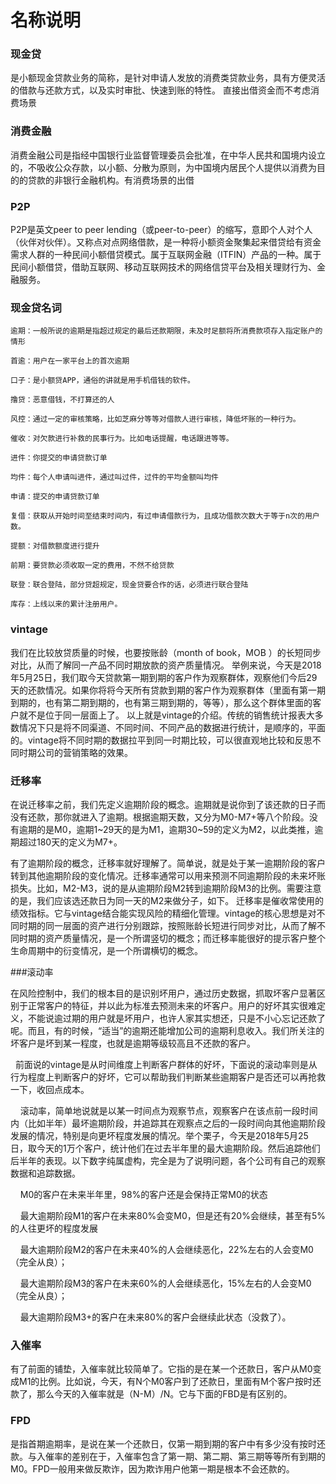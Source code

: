# 名称说明

### 现金贷
是小额现金贷款业务的简称，是针对申请人发放的消费类贷款业务，具有方便灵活的借款与还款方式，以及实时审批、快速到账的特性。 直接出借资金而不考虑消费场景

### 消费金融
消费金融公司是指经中国银行业监督管理委员会批准，在中华人民共和国境内设立的，不吸收公众存款，以小额、分散为原则，为中国境内居民个人提供以消费为目的的贷款的非银行金融机构。有消费场景的出借

### P2P
P2P是英文peer to peer lending（或peer-to-peer）的缩写，意即个人对个人（伙伴对伙伴）。又称点对点网络借款，是一种将小额资金聚集起来借贷给有资金需求人群的一种民间小额借贷模式。属于互联网金融（ITFIN）产品的一种。属于民间小额借贷，借助互联网、移动互联网技术的网络信贷平台及相关理财行为、金融服务。

### 现金贷名词
    逾期：一般所说的逾期是指超过规定的最后还款期限，未及时足额将所消费款项存入指定账户的情形

    首逾：用户在一家平台上的首次逾期
    
    口子：是小额贷APP，通俗的讲就是用手机借钱的软件。
    
    撸贷：恶意借钱，不打算还的人
    
    风控：通过一定的审核策略，比如芝麻分等等对借款人进行审核，降低坏账的一种行为。
    
    催收：对欠款进行补救的民事行为。比如电话提醒，电话跟进等等。
    
    进件：你提交的申请贷款订单
    
    均件：每个人申请叫进件，通过叫过件，过件的平均金额叫均件
    
    申请：提交的申请贷款订单
    
    复借：获取从开始时间至结束时间内，有过申请借款行为，且成功借款次数大于等于n次的用户数。
    
    提额：对借款额度进行提升
    
    前期：要贷款必须收取一定的费用，不然不给贷款
    
    联登：联合登陆，部分贷超规定，现金贷要合作的话，必须进行联合登陆
    
    库存：上线以来的累计注册用户。
    
### vintage
我们在比较放贷质量的时候，也要按账龄（month of book，MOB  ）的长短同步对比，从而了解同一产品不同时期放款的资产质量情况。
举例来说，今天是2018年5月25日，我们取今天贷款第一期到期的客户作为观察群体，观察他们今后29天的还款情况。如果你将将今天所有贷款到期的客户作为观察群体（里面有第一期到期的，也有第二期到期的，也有第三期到期的，等等），那么这个群体里面的客户就不是位于同一层面上了。
以上就是vintage的介绍。传统的销售统计报表大多数情况下只是将不同渠道、不同时间、不同产品的数据进行统计，是顺序的，平面的。vintage将不同时期的数据拉平到同一时期比较，可以很直观地比较和反思不同时期公司的营销策略的效果。

### 迁移率
  在说迁移率之前，我们先定义逾期阶段的概念。逾期就是说你到了该还款的日子而没有还款，那你就进入了逾期。根据逾期天数，又分为M0-M7+等八个阶段。没有逾期的是M0，逾期1~29天的是为M1，逾期30~59的定义为M2，以此类推，逾期超过180天的定义为M7+。
  
  有了逾期阶段的概念，迁移率就好理解了。简单说，就是处于某一逾期阶段的客户转到其他逾期阶段的变化情况。迁移率通常可以用来预测不同逾期阶段的未来坏账损失。比如，M2-M3，说的是从逾期阶段M2转到逾期阶段M3的比例。需要注意的是，我们应该选还款日为同一天的M2来做分子，如下。
  迁移率是催收常使用的绩效指标。它与vintage结合能实现风险的精细化管理。vintage的核心思想是对不同时期的同一层面的资产进行分别跟踪，按照账龄长短进行同步对比，从而了解不同时期的资产质量情况，是一个所谓竖切的概念；而迁移率能很好的提示客户整个生命周期中的衍变情况，是一个所谓横切的概念。
  
###滚动率

在风险控制中，我们的根本目的是识别坏用户，通过历史数据，抓取坏客户显著区别于正常客户的特征，并以此为标准去预测未来的坏客户。用户的好坏其实很难定义，不能说逾过期的用户就是坏用户，也许人家其实想还，只是不小心忘记还款了呢。而且，有的时候，“适当”的逾期还能增加公司的逾期利息收入。我们所关注的坏客户是坏到某一程度，也就是逾期等级较高且不还款的客户。

  前面说的vintage是从时间维度上判断客户群体的好坏，下面说的滚动率则是从行为程度上判断客户的好坏，它可以帮助我们判断某些逾期客户是否还可以再抢救一下，收回点成本。

    滚动率，简单地说就是以某一时间点为观察节点，观察客户在该点前一段时间内（比如半年）最坏逾期阶段，并追踪其在观察点之后的一段时间向其他逾期阶段发展的情况，特别是向更坏程度发展的情况。举个栗子，今天是2018年5月25日，取今天的1万个客户，统计他们在过去半年里的最大逾期阶段。然后追踪他们后半年的表现。以下数字纯属虚构，完全是为了说明问题，各个公司有自己的观察数据和追踪数据。

    M0的客户在未来半年里，98%的客户还是会保持正常M0的状态

    最大逾期阶段M1的客户在未来80%会变M0，但是还有20%会继续，甚至有5%的人往更坏的程度发展

    最大逾期阶段M2的客户在未来40%的人会继续恶化，22%左右的人会变M0（完全从良）；

    最大逾期阶段M3的客户在未来60%的人会继续恶化，15%左右的人会变M0（完全从良）；

    最大逾期阶段M3+的客户在未来80%的客户会继续此状态（没救了）。

### 入催率

有了前面的铺垫，入催率就比较简单了。它指的是在某一个还款日，客户从M0变成M1的比例。比如说，今天，有N个M0客户到了还款日，里面有M个客户按时还款了，那么今天的入催率就是（N-M）/N。它与下面的FBD是有区别的。
    
### FPD
是指首期逾期率，是说在某一个还款日，仅第一期到期的客户中有多少没有按时还款。与入催率的差别在于，入催率包含了第一期、第二期、第三期等等所有到期的M0。FPD一般用来做反欺诈，因为欺诈用户他第一期是根本不会还款的。 

